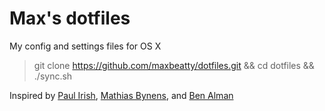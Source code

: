 Max's dotfiles
========

My config and settings files for OS X

> git clone https://github.com/maxbeatty/dotfiles.git && cd dotfiles && ./sync.sh

Inspired by [Paul Irish](https://github.com/paulirish/dotfiles), [Mathias Bynens](https://github.com/mathiasbynens/dotfiles/), and [Ben Alman](https://github.com/cowboy/dotfiles)